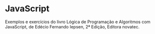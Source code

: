 # JavaScript
Exemplos e exercícios do livro Lógica de Programação e Algoritmos com JavaScript, de Edécio Fernando Iepsen, 2ª Edição, Editora novatec.

